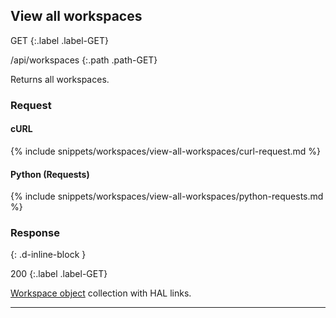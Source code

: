 ## View all workspaces

GET
{:.label .label-GET}

/api/workspaces
{:.path .path-GET}

Returns all workspaces.

### Request

#### cURL

{% include snippets/workspaces/view-all-workspaces/curl-request.md %}

#### Python (Requests)

{% include snippets/workspaces/view-all-workspaces/python-requests.md %}

### Response
{: .d-inline-block }

200
{:.label .label-GET}

[Workspace object](#workspace-object) collection with HAL links.

---

